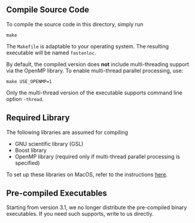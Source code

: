
## Compile Source Code

To compile the source code in this directory, simply run 
```
make
``` 
The ``Makefile`` is adaptable to your operating system. The resulting executable will be named ``fastenloc``.

By default, the compiled version does **not** include multi-threading support via the OpenMP library. To enable multi-thread parallel processing, use:
```
make USE_OPENMP=1
```
Only the multi-thread version of the executable supports command line option ``-thread``.

## Required Library 

The following libraries are assumed for compiling 

+ GNU scientific library (GSL)
+ Boost library 
+ OpenMP library (required only if multi-thread parallel processing is specified) 

To set up these libraries on MacOS, refer to the instructions [here](MacOS_library_setup.md).

## Pre-compiled Executables

Starting from version 3.1, we no longer distribute the pre-compiled binary executables. If you need such supports, write to us directly.
